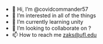 - 👋 Hi, I’m @covidcommander57
- 👀 I’m interested in all of the things
- 🌱 I’m currently learning unity
- 💞️ I’m looking to collaborate on ?
- 📫 How to reach me zaks@ufl.edu

<!---
covidcommander57/covidcommander57 is a ✨ special ✨ repository because its `README.md` (this file) appears on your GitHub profile.
You can click the Preview link to take a look at your changes.
--->
